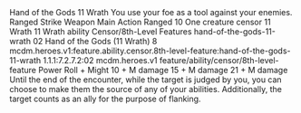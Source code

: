 <ability>
  <name>Hand of the Gods</name>
  <cost>11 Wrath</cost>
  <flavor>You use your foe as a tool against your enemies.</flavor>
  <keywords>
    <keyword>Ranged</keyword>
    <keyword>Strike</keyword>
    <keyword>Weapon</keyword>
  </keywords>
  <type>Main Action</type>
  <distance>Ranged 10</distance>
  <target>One creature</target>
  <metadata>
    <class>censor</class>
    <cost>11 Wrath</cost>
    <cost_amount>11</cost_amount>
    <cost_resource>Wrath</cost_resource>
    <feature_type>ability</feature_type>
    <file_dpath>Censor/8th-Level Features</file_dpath>
    <item_id>hand-of-the-gods-11-wrath</item_id>
    <item_index>02</item_index>
    <item_name>Hand of the Gods (11 Wrath)</item_name>
    <level>8</level>
    <scc>mcdm.heroes.v1:feature.ability.censor.8th-level-feature:hand-of-the-gods-11-wrath</scc>
    <scdc>1.1.1:7.2.7.2:02</scdc>
    <source>mcdm.heroes.v1</source>
    <type>feature/ability/censor/8th-level-feature</type>
  </metadata>
  <effects>
    <effect type="roll">
      <roll>Power Roll + Might</roll>
      <t1>10 + M damage</t1>
      <t2>15 + M damage</t2>
      <t3>21 + M damage</t3>
    </effect>
    <effect type="mundane">Until the end of the encounter, while the target is judged by you, you can choose to make them the source of any of your abilities. Additionally, the target counts as an ally for the purpose of flanking.</effect>
  </effects>
</ability>
